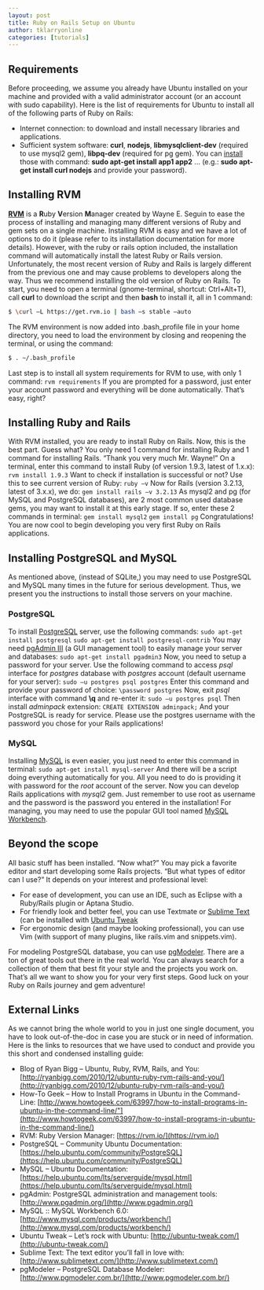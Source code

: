```yaml
---
layout: post
title: Ruby on Rails Setup on Ubuntu
author: tklarryonline
categories: [tutorials]
---
```


## Requirements

Before proceeding, we assume you already have Ubuntu installed on your machine and provided with a
valid administrator account (or an account with sudo capability). Here is the list of requirements
for Ubuntu to install all of the following parts of Ruby on Rails:

-   Internet connection: to download and install necessary libraries and applications.
-   Sufficient system software: **curl**, **nodejs**, **libmysqlclient-dev** (required to use
    mysql2 gem), **libpq-dev** (required for pg gem). You can
    [install](http://www.howtogeek.com/63997/how-to-install-programs-in-ubuntu-in-the-command-line/)
    those with command: **sudo apt-get install app1 app2** ... (e.g.: **sudo apt-get install curl
    nodejs** and provide your password).

## Installing RVM

**[RVM](https://rvm.io/)** is a **R**uby **V**ersion **M**anager created by Wayne E. Seguin to ease
the process of installing and managing many different versions of Ruby and gem sets on a single
machine. Installing RVM is easy and we have a lot of options to do it (please refer to its
installation documentation for more details). However, with the ruby or rails option included, the
installation command will automatically install the latest Ruby or Rails version. Unfortunately,
the most recent version of Ruby and Rails is largely different from the previous one and may cause
problems to developers along the way. Thus we recommend installing the old version of Ruby on
Rails. To start, you need to open a terminal (gnome-terminal, shortcut: Ctrl+Alt+T), call **curl**
to download the script and then **bash** to install it, all in 1 command:

```bash
$ \curl –L https://get.rvm.io | bash –s stable –auto
```

The RVM environment is now added into .bash\_profile file in your home directory, you need to load
the environment by closing and reopening the terminal, or using the command:

```bash
$ . ~/.bash_profile
```

Last step is to install all system requirements for RVM to use, with only 1 command: `rvm
requirements` If you are prompted for a password, just enter your account password and everything
will be done automatically. That’s easy, right?

## Installing Ruby and Rails

With RVM installed, you are ready to install Ruby on Rails. Now, this is the best part. Guess what?
You only need 1 command for installing Ruby and 1 command for installing Rails. “Thank you very
much Mr. Wayne!” On a terminal, enter this command to install Ruby (of version 1.9.3, latest of
1.x.x): `rvm install 1.9.3` Want to check if installation is successful or not? Use this to see
current version of Ruby: `ruby –v` Now for Rails (version 3.2.13, latest of 3.x.x), we do: `gem
install rails –v 3.2.13` As mysql2 and pg (for MySQL and PostgreSQL databases), are 2 most common
used database gems, you may want to install it at this early stage. If so, enter these 2 commands
in terminal: `gem install mysql2` `gem install pg` Congratulations! You are now cool to begin
developing you very first Ruby on Rails applications.

## Installing PostgreSQL and MySQL

As mentioned above, (instead of SQLite,) you may need to use PostgreSQL and MySQL many times in the
future for serious development. Thus, we present you the instructions to install those servers on
your machine.

### PostgreSQL

To install [PostgreSQL](https://help.ubuntu.com/community/PostgreSQL) server, use the following
commands: `sudo apt-get install postgresql` `sudo apt-get install postgresql-contrib` You may need
[pgAdmin III](http://www.pgadmin.org/) (a GUI management tool) to easily manage your server and
databases: `sudo apt-get install pgadmin3` Now, you need to setup a password for your server. Use
the following command to access *psql* interface for *postgres* database with *postgres* account
(default username for your server): `sudo –u postgres psql postgres` Enter this command and provide
your password of choice: `\password postgres` Now, exit *psql* interface with command **\\q** and
re-enter it: `sudo –u postgres psql` Then install *adminpack* extension: `CREATE EXTENSION
adminpack;` And your PostgreSQL is ready for service.  Please use the postgres username with the
password you chose for your Rails applications!

### MySQL

Installing [MySQL](https://help.ubuntu.com/lts/serverguide/mysql.html) is even easier, you just
need to enter this command in terminal: `sudo apt-get install mysql-server` And there will be a
script doing everything automatically for you. All you need to do is providing it with password for
the *root* account of the server. Now you can develop Rails applications with *mysql2* gem. Just
remember to use root as username and the password is the password you entered in the installation!
For managing, you may need to use the popular GUI tool named [MySQL
Workbench](http://www.mysql.com/products/workbench/).

## Beyond the scope

All basic stuff has been installed. “Now what?” You may pick a favorite editor and start developing
some Rails projects. “But what types of editor can I use?” It depends on your interest and
professional level:

-   For ease of development, you can use an IDE, such as Eclipse with a Ruby/Rails plugin or Aptana
    Studio.
-   For friendly look and better feel, you can use Textmate or
    [Sublime Text](http://www.sublimetext.com/) (can be installed with [Ubuntu Tweak](http://ubuntu-tweak.com/)
-   For ergonomic design (and maybe looking professional), you can use Vim (with support of many
    plugins, like rails.vim and snippets.vim).

For modeling PostgreSQL database, you can use [pgModeler](http://www.pgmodeler.com.br/). There are
a ton of great tools out there in the real world. You can always search for a collection of them
that best fit your style and the projects you work on. That’s all we want to show you for your very
first steps. Good luck on your Ruby on Rails journey and gem adventure!

## External Links

As we cannot bring the whole world to you in just one single document, you have to look
out-of-the-doc in case you are stuck or in need of information. Here is the links to resources that
we have used to conduct and provide you this short and condensed installing guide:

-   Blog of Ryan Bigg – Ubuntu, Ruby, RVM, Rails, and You:
    [http://ryanbigg.com/2010/12/ubuntu-ruby-rvm-rails-and-you/](http://ryanbigg.com/2010/12/ubuntu-ruby-rvm-rails-and-you/)
-   How-To Geek – How to Install Programs in Ubuntu in the Command-Line:
    [http://www.howtogeek.com/63997/how-to-install-programs-in-ubuntu-in-the-command-line/"](http://www.howtogeek.com/63997/how-to-install-programs-in-ubuntu-in-the-command-line/)
-   RVM: Ruby Version Manager: [https://rvm.io/](https://rvm.io/)
-   PostgreSQL – Community Ubuntu Documentation:
    [https://help.ubuntu.com/community/PostgreSQL](https://help.ubuntu.com/community/PostgreSQL)
-   MySQL – Ubuntu Documentation:
    [https://help.ubuntu.com/lts/serverguide/mysql.html](https://help.ubuntu.com/lts/serverguide/mysql.html)
-   pgAdmin: PostgreSQL administration and management tools:
    [http://www.pgadmin.org/](http://www.pgadmin.org/)
-   MySQL :: MySQL Workbench 6.0:
    [http://www.mysql.com/products/workbench/](http://www.mysql.com/products/workbench/)
-   Ubuntu Tweak – Let’s rock with Ubuntu: [http://ubuntu-tweak.com/](http://ubuntu-tweak.com/)
-   Sublime Text: The text editor you’ll fall in love with:
    [http://www.sublimetext.com/](http://www.sublimetext.com/)
-   pgModeler – PostgreSQL Database Modeler:
    [http://www.pgmodeler.com.br/](http://www.pgmodeler.com.br/)
